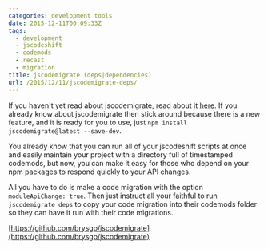 ```yaml
---
categories: development tools
date: 2015-12-11T00:09:33Z
tags:
  - development
  - jscodeshift
  - codemods
  - recast
  - migration
title: jscodemigrate (deps|dependencies)
url: /2015/12/11/jscodemigrate-deps/
---
```


If you haven't yet read about jscodemigrate, read about it [here](/development/tools/2015/12/05/jscodemigrate.html).
If you already know about jscodemigrate then stick around because there is a new
feature, and it is ready for you to use, just `npm install jscodemigrate@latest --save-dev`.

You already know that you can run all of your jscodeshift scripts at once and
easily maintain your project with a directory full of timestamped codemods, but
now, you can make it easy for those who depend on your npm packages to respond
quickly to your API changes.

All you have to do is make a code migration with the option `moduleApiChange: true`.
Then just instruct all your faithful to run `jscodemigrate deps` to copy your
code migration into their codemods folder so they can have it run with their code migrations.

[https://github.com/brysgo/jscodemigrate](https://github.com/brysgo/jscodemigrate)
